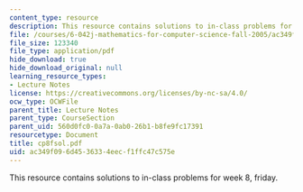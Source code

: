 ```yaml
---
content_type: resource
description: This resource contains solutions to in-class problems for week 8, friday.
file: /courses/6-042j-mathematics-for-computer-science-fall-2005/ac349f096d4536334eecf1ffc47c575e_cp8fsol.pdf
file_size: 123340
file_type: application/pdf
hide_download: true
hide_download_original: null
learning_resource_types:
- Lecture Notes
license: https://creativecommons.org/licenses/by-nc-sa/4.0/
ocw_type: OCWFile
parent_title: Lecture Notes
parent_type: CourseSection
parent_uid: 560d0fc0-0a7a-0ab0-26b1-b8fe9fc17391
resourcetype: Document
title: cp8fsol.pdf
uid: ac349f09-6d45-3633-4eec-f1ffc47c575e
---
```

This resource contains solutions to in-class problems for week 8, friday.